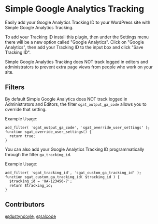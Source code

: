 Simple Google Analytics Tracking
================================

Easily add your Google Analytics Tracking ID to your WordPress site with Simple Google Analytics Tracking.

To add your Tracking ID install this plugin, then under the Settings menu there will be a new option called "Google Analytics". Click on "Google Analytics", then add your Tracking ID to the input box and click "Save Tracking ID".

Simple Google Analytics Tracking does NOT track logged in editors and administrators to prevent extra page views from people who work on your site.

Filters
------------

By default Simple Google Analytics does NOT track logged in Administrators and Editors, the filter `sgat_output_ga_code` allows you to override that setting.

Example Usage:
```
add_filter( 'sgat_output_ga_code', 'sgat_override_user_settings' );
function sgat_override_user_settings() {
  return true;
}
```

You can also add your Google Analytics Tracking ID programmatically through the filter `ga_tracking_id`.

Example Usage:
```
add_filter( 'sgat_tracking_id', 'sgat_custom_ga_tracking_id' );
function sgat_custom_ga_tracking_id( $tracking_id ) {
  $tracking_id = 'UA-123456-7';
  return $tracking_id;
}
```
Contributors
-------------
[@dustyndoyle](https://github.com/dustyndoyle),
[@salcode](https://github.com/salcode)
